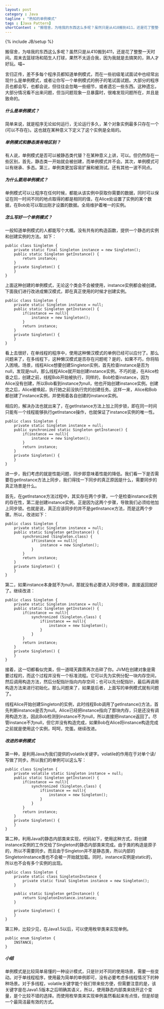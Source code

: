 ```yaml
---
layout: post
category : Java
tagline : "熟知的单例模式"
tags : [Java Pattern]
shortContent : "搬宿舍，为啥我的东西这么多呢？虽然只是从410搬到411，还是花了整整一天时间。周末去篮球场和陌生人打球，果然不太适合我，因为我就是去搞笑的，熟人才好玩。喵~"
---
```

{% include JB/setup %}

搬宿舍，为啥我的东西这么多呢？虽然只是从410搬到411，还是花了整整一天时间。周末去篮球场和陌生人打球，果然不太适合我，因为我就是去搞笑的，熟人才好玩。喵~

言归正传，差不多每个程序员都知道单例模式，而在一些初级笔试面试中也经常出现什么是单例模式，或者让你写一个单例模式的例子的笔试面试题。大部分的程序员也都会写，也都会说，但往往会忽略一些细节，或者遗忘一些东西。这种遗忘，大部分情况看不出来问题，但当问题现象一旦暴露时，很难发现问题所在，并且是致命的。

##### 什么是单例模式？
简单来说，就是程序无论如何运行，无论运行多久，某个对象实例最多只存在一个(可以不存在)。这也就在某种意义下定义了这个实例是全局的。

##### 单例模式和静态类有啥区别？
有人说，单例模式是否可以被静态类代替？在某种意义上讲，可以。但仍然存在一些区别，首先，静态类一开始就会被创建，而单例模式并不会。其次，单例模式可以有继承、多态。第三，单例类更加容易扩展和被测试。还有其他一波不同点。

##### 为什么要用单例模式？
单例模式可以让程序在任何时候，都能从该实例中获取你需要的数据，同时可以保证在同一时间不同的地点取得的都是相同的值，在Alice处设置了实例的某个数据，在Bob处可以取出刚才设置的数据。全局维护着唯一的实例。

##### 怎么写好一个单例模式？
一般知道单例模式的人都能写个大概。没有共有的构造函数，提供一个静态的实例和创建实例的方法。如下：

	public class Singleton { 
		private static final Singleton instance = new Singleton(); 
		public static Singleton getInstance() { 
    		return instance; 
		} 
		private Singleton() { 
		}   
	}

上面这种创建的单例模式，无论这个类会不会被使用，instance实例都会被创建。下面我们进行改进成懒汉模式，即在真正使用的时候才创建实例。

	public class Singleton { 
		private static Singleton instance = null; 
		public static Singleton getInstance() { 
			if(instance == null){
				instance = new Singleton();
			}
    		return instance; 
		} 
		private Singleton() { 
		}   
	}

看上去很好，在单线程的程序中，使用这种懒汉模式的单例已经可以应付了。那么问题来了，在多线程下，这种懒汉模式是否存在问题呢？是的，如果不巧，你将陷入困境。场景，线程Alice想要创建Singleton实例，首先检查instance是否为null，发现是null，那么线程Alice就开始创建instance实例。不巧的是，在Alice检查之后，创建之前，线程Bob开始被执行，同样的，Bob检查instance，因为Alice没有创建，所以Bob看到instance为null，他也开始创建instance实例。创建完之后，Alice被唤起，执行她之前没执行完的创建任务。这样一来，Alice和Bob都创建了instance实例，并使用着各自创建的instance实例。

相应的，解决办法也就出来了，在getInstance方法上加上同步锁，即在同一时间只能有一个线程能够执行getInstance操作，也就保证了instance实例的唯一性。

	public class Singleton { 
		private static Singleton instance = null; 
		public synchronized static Singleton getInstance() { 
			if(instance == null){
				instance = new Singleton();
			}
    		return instance; 
		} 
		private Singleton() { 
		}   
	}

进一步，我们考虑的就是性能问题，同步即意味着性能的降低。我们看一下是否需要在getInstance方法上同步，我们得找一下同步的真正原因是什么，需要同步的真正场景是什么。

首先，在getInstance方法过程中，其实存在两个步骤，一个是检查instance实例的存在性，第二是创建instance实例。正是因为这两个步骤，导致我们必须给他加上同步锁。也就是说，真正应该同步的并不是getInstance方法，而是这两个步骤。所以，改进如下：

	public class Singleton { 
		private static Singleton instance = null; 
		public static Singleton getInstance() { 
			synchronized (Singleton.class) { 
				if(instance == null){
					instance = new Singleton();
				}
			}
    		return instance; 
		} 
		private Singleton() { 
		}   
	}

第二，如果instance本身就不为null，那就没有必要进入同步模块，直接返回就好了。继续改进：

	public class Singleton { 
		private static Singleton instance = null; 
		public static Singleton getInstance() { 
			if(instance == null){
				synchronized (Singleton.class) { 
					if(instance == null){
						instance = new Singleton();
					}
				}
			}
    		return instance; 
		} 
		private Singleton() { 
		}   
	}

接着，这一切都看似完美，但一道晴天霹雳再次击碎了你。JVM在创建对象是需要过程的，而这个过程并没有一个标准流程。它可以先为实例分配一块内存空间，然后调用构造方法，然后分配指针指向内存空间；也可以先分配指针，最后再调用构造方法来进行初始化。那么问题来了，如果是后者，上面写的单例模式就有问题了。

线程Alice开始创建Singleton的实例，此时线程Bob调用了getInstance()方法，首先判断instance是否为null。Alice已经把instance指向了那块内存，只是还没有调用构造方法，因此Bob检测到instance不为null，所以直接把instance返回了。尽管instance不为null，但它并没有构造完成，如果Bob在Alice将instance构造完成之前就是使用这个实例，呵呵，完蛋。继续改进。

##### 改进的单例模式

第一种，是利用Java为我们提供的volatile关键字。volatile的作用在于对单个读/写做了同步。所以我们的单例可以这么写：

	public class Singleton { 
		private volatile static Singleton instance = null; 
		public static Singleton getInstance() { 
			if(instance == null){
				synchronized (Singleton.class) { 
					if(instance == null){
						instance = new Singleton();
					}
				}
			}
    		return instance; 
		} 
		private Singleton() { 
		}   
	}

第二种，利用Java的静态内部类来实现，代码如下，使用这种方式，将创建instance实例的工作交给了Singleton的静态内部类来完成。由于类的构造是原子的，所以不需要同步。而且由于Singleton并不是静态类，所以内部的SingletonInstance类也不会被一开始就加载。同时，instance实例是static的，所以也不会有多个实例的出现。

	public class Singleton { 
		private static class SingletonInstance { 
    		private static final Singleton instance = new Singleton(); 
		} 

		public static Singleton getInstance() { 
			return SingletonInstance.instance; 
		} 

		private Singleton() { 
		}  
	}

第三种，比较少见，在Java1.5以后，可以使用枚举类来实现单例。

	public enum Singleton { 
		INSTANCE;
	}


##### 小结
单例模式是比较简单易懂的一种设计模式，只是针对不同的使用场景，需要一些变动。对于单线程程序，使用最为简单的单例即可，没有必要考虑多线程情况下的种种场景。对于多线程，volatile关键字能个我们带来些方便，但需要注意的是，该关键字是在Java1.5版本之后明确其语义，所以，使用静态内部类来绕开这个变量，是个比较不错的选择。而使用枚举类来实现单例虽然看起来有点怪，但是却是一个最简洁最有效的方式。
